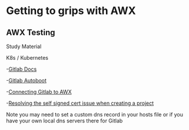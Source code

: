 # Getting to grips with AWX 
## AWX Testing

Study Material 

K8s / Kubernetes 

-[Gitlab Docs](https://about.gitlab.com/install/#ubuntu)

-[Gitlab Autoboot](https://stackoverflow.com/questions/27983295/gitlab-autostart-on-boot)

-[Connecting Gitlab to AWX](https://baptiste.bouchereau.pro/tutorial/setup-awx-with-gitlab/)

-[Resolving the self signed cert issue when creating a project](https://github.com/ansible/awx/issues/490)

Note you may need to set a custom dns record in your hosts file or if you have your own local dns servers there for Gitlab